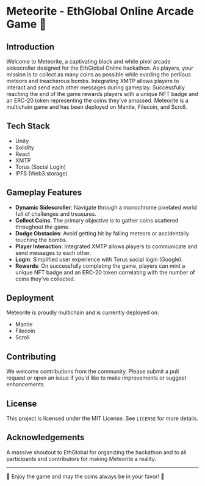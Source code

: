 # Meteorite - EthGlobal Online Arcade Game 🌠

## Introduction

Welcome to Meteorite, a captivating black and white pixel arcade sidescroller designed for the EthGlobal Online hackathon. As players, your mission is to collect as many coins as possible while evading the perilous meteors and treacherous bombs. Integrating XMTP allows players to interact and send each other messages during gameplay. Successfully reaching the end of the game rewards players with a unique NFT badge and an ERC-20 token representing the coins they've amassed. Meteorite is a multichain game and has been deployed on Mantle, Filecoin, and Scroll.

## Tech Stack

- Unity
- Solidity
- React
- XMTP
- Torus (Social Login)
- IPFS (Web3.storage)

## Gameplay Features

- **Dynamic Sidescroller**: Navigate through a monochrome pixelated world full of challenges and treasures.
- **Collect Coins**: The primary objective is to gather coins scattered throughout the game.
- **Dodge Obstacles**: Avoid getting hit by falling meteors or accidentally touching the bombs.
- **Player Interaction**: Integrated XMTP allows players to communicate and send messages to each other.
- **Login**: Simplified user experience with Torus social login (Google).
- **Rewards**: On successfully completing the game, players can mint a unique NFT badge and an ERC-20 token correlating with the number of coins they've collected.

## Deployment

Meteorite is proudly multichain and is currently deployed on:

- Mantle
- Filecoin
- Scroll

## Contributing

We welcome contributions from the community. Please submit a pull request or open an issue if you'd like to make improvements or suggest enhancements.

## License

This project is licensed under the MIT License. See `LICENSE` for more details.

## Acknowledgements

A massive shoutout to EthGlobal for organizing the hackathon and to all participants and contributors for making Meteorite a reality.

---

🌠 Enjoy the game and may the coins always be in your favor! 🌠
